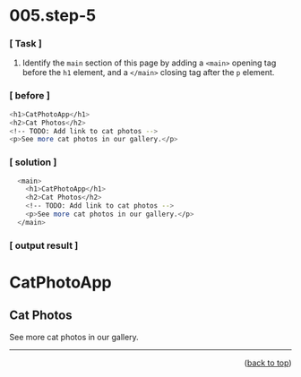 <a name="topage"></a>

# 005.step-5

### [ Task ]
  1. Identify the `main` section of this page by adding a `<main>` opening tag before the `h1` element, and a `</main>` closing tag after the `p` element.

### [ before ]

```sh
<h1>CatPhotoApp</h1>
<h2>Cat Photos</h2>
<!-- TODO: Add link to cat photos -->
<p>See more cat photos in our gallery.</p>  
```

### [ solution ]

```sh
  <main>
    <h1>CatPhotoApp</h1>
    <h2>Cat Photos</h2>
    <!-- TODO: Add link to cat photos -->
    <p>See more cat photos in our gallery.</p>
  </main>  
```

### [ output result ]

<html>
  <body>
  <main>
    <h1>CatPhotoApp</h1>
    <h2>Cat Photos</h2>
    <!-- TODO: Add link to cat photos -->
    <p>See more cat photos in our gallery.</p>
  </main>  
  </body>
</html>

-----
<p align="right">(<a href="#topage">back to top</a>)</p>
<br/>
<br/>
